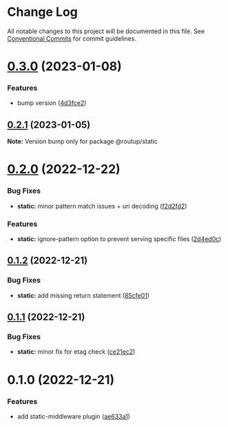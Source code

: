 # Change Log

All notable changes to this project will be documented in this file.
See [Conventional Commits](https://conventionalcommits.org) for commit guidelines.

# [0.3.0](https://github.com/Tada5hi/routup/compare/@routup/static@0.2.1...@routup/static@0.3.0) (2023-01-08)


### Features

* bump version ([4d3fce2](https://github.com/Tada5hi/routup/commit/4d3fce2941ce56fa86dc789b81021fffb4a5424c))





## [0.2.1](https://github.com/Tada5hi/routup/compare/@routup/static@0.2.0...@routup/static@0.2.1) (2023-01-05)

**Note:** Version bump only for package @routup/static





# [0.2.0](https://github.com/Tada5hi/routup/compare/@routup/static@0.1.2...@routup/static@0.2.0) (2022-12-22)


### Bug Fixes

* **static:** minor pattern match issues + uri decoding ([f2d2fd2](https://github.com/Tada5hi/routup/commit/f2d2fd26c3da6ee8ac9f10e90ff170b5fb6ebbc5))


### Features

* **static:** ignore-pattern option to prevent serving specific files ([2d4ed0c](https://github.com/Tada5hi/routup/commit/2d4ed0ca6cdd82671e0d26a6ca33b2fb9ffaa9de))





## [0.1.2](https://github.com/Tada5hi/routup/compare/@routup/static@0.1.1...@routup/static@0.1.2) (2022-12-21)


### Bug Fixes

* **static:** add missing return statement ([85cfe01](https://github.com/Tada5hi/routup/commit/85cfe01a7f2f4c10199394cd5eb56839ab28cacb))





## [0.1.1](https://github.com/Tada5hi/routup/compare/@routup/static@0.1.0...@routup/static@0.1.1) (2022-12-21)


### Bug Fixes

* **static:** minor fix for etag check ([ce21ec2](https://github.com/Tada5hi/routup/commit/ce21ec2fd7264c116c99d773c73caeaf12bbdbae))





# 0.1.0 (2022-12-21)


### Features

* add static-middleware plugin ([ae633a1](https://github.com/Tada5hi/routup/commit/ae633a18530a236257780c0a4bffc926f93381a1))

